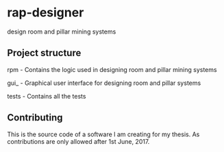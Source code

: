 # rap-designer
design room and pillar mining systems

## Project structure
rpm - Contains the logic used in designing room and pillar mining systems

gui_ - Graphical user interface for designing room and pillar systems

tests - Contains all the tests

## Contributing
This is the source code of a software I am creating for my thesis. As
contributions are only allowed after 1st June, 2017.
